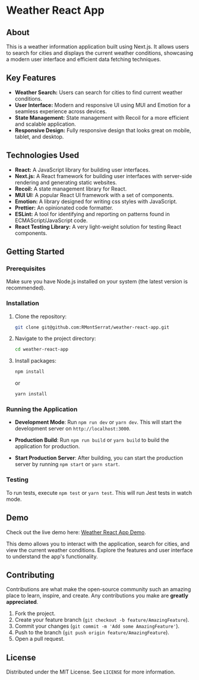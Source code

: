 # Weather React App

## About
This is a weather information application built using Next.js. It allows users to search for cities and displays the current weather conditions, showcasing a modern user interface and efficient data fetching techniques.


## Key Features
- **Weather Search:** Users can search for cities to find current weather conditions.
- **User Interface:** Modern and responsive UI using MUI and Emotion for a seamless experience across devices.
- **State Management:** State management with Recoil for a more efficient and scalable application.
- **Responsive Design:** Fully responsive design that looks great on mobile, tablet, and desktop.

## Technologies Used
- **React:** A JavaScript library for building user interfaces.
- **Next.js:** A React framework for building user interfaces with server-side rendering and generating static websites.
- **Recoil:** A state management library for React.
- **MUI UI:** A popular React UI framework with a set of components.
- **Emotion:** A library designed for writing css styles with JavaScript.
- **Prettier:** An opinionated code formatter.
- **ESLint:** A tool for identifying and reporting on patterns found in ECMAScript/JavaScript code.
- **React Testing Library:** A very light-weight solution for testing React components.

## Getting Started

### Prerequisites
Make sure you have Node.js installed on your system (the latest version is recommended).

### Installation
1. Clone the repository:
   ```sh
   git clone git@github.com:RMontSerrat/weather-react-app.git
   ```

2. Navigate to the project directory:
   ```sh
   cd weather-react-app
   ```

3. Install packages:
   ```sh
   npm install
   ```

   or

   ```sh
   yarn install
   ```

### Running the Application

- **Development Mode**:
Run `npm run dev` or `yarn dev`. This will start the development server on `http://localhost:3000`.

- **Production Build**:
Run `npm run build` or `yarn build` to build the application for production.

- **Start Production Server**:
After building, you can start the production server by running `npm start` or `yarn start`.

### Testing
To run tests, execute `npm test` or `yarn test`. This will run Jest tests in watch mode.

## Demo
Check out the live demo here: [Weather React App Demo](https://rmontserrat.github.io/weather-react-app/).

This demo allows you to interact with the application, search for cities, and view the current weather conditions. Explore the features and user interface to understand the app's functionality.


## Contributing
Contributions are what make the open-source community such an amazing place to learn, inspire, and create. Any contributions you make are **greatly appreciated**.

1. Fork the project.
2. Create your feature branch (`git checkout -b feature/AmazingFeature`).
3. Commit your changes (`git commit -m 'Add some AmazingFeature'`).
4. Push to the branch (`git push origin feature/AmazingFeature`).
5. Open a pull request.

## License
Distributed under the MIT License. See `LICENSE` for more information.



